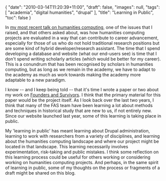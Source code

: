 {
   "date": "2010-03-14T11:20:39+11:00",
   "draft": false,
   "images": null,
   "tags": [
      "academia",
      "digital humanities",
      "drupal"
   ],
   "title": "Learning in Public",
   "toc": false
}

In [my most recent talk on humanities computing](http://luv.asn.au/2010/03/02), one of the issues that I raised, and that others asked about, was how humanities computing projects are evaluated in a way that can contribute to career advancement, especially for those of us who do not hold traditional research positions but are some kind of hybrid developer/research assistant. The time that I spend developing a database and website (what our end-users see) is time that I don't spend writing scholarly articles (which would be better for my career). This is a conundrum that has been recognised by scholars in humanities computing, but as long as we remain in the academy, we have to adapt to the academy as much as work towards making the academy more adaptable to a new paradigm.

I know -- and I keep being told -- that it's time I wrote a paper or two about my work on [Founders and Survivors](http://www.foundersandsurvivors.org/). I think that the primary material for this paper would be the project itself. As I look back over the last two years, I think that many of the FAS team have been learning a lot about methods and techniques in historical study that are new to us, if not entirely new. Since our website launched last year, some of this learning is taking place in public.

My 'learning in public' has meant learning about Drupal administration, learning to work with researchers from a variety of disciplines, and learning about the humanities computing landscape and where our project might be located in that landscape. This learning necessarily involves experimentation, risk-taking and public mistakes. I think some reflection on this learning process could be useful for others working or considering working on humanities computing projects. And perhaps, in the same spirit of learning in public, some of my thoughts on the process or fragments of a draft might be shared on this blog.
